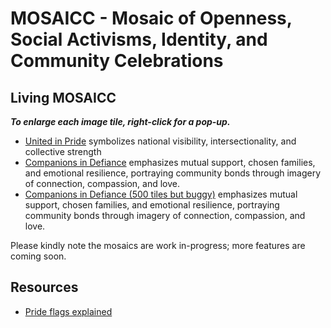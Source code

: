 # MOSAICC - Mosaic of Openness, Social Activisms, Identity, and Community Celebrations

## Living MOSAICC

***To enlarge each image tile, right-click for a pop-up.***

- [United in Pride](2025-05/20250521/index.html) symbolizes national visibility, intersectionality, and collective strength
- [Companions in Defiance](2025-05/20250522/index.html) emphasizes mutual support, chosen families, and emotional resilience, portraying community bonds through imagery of connection, compassion, and love.
- [Companions in Defiance (500 tiles but buggy)](2025-05/20250519/index.html) emphasizes mutual support, chosen families, and emotional resilience, portraying community bonds through imagery of connection, compassion, and love.


Please kindly note the mosaics are work in-progress; more features are coming soon. 
 
## Resources

- [Pride flags explained](https://www.volvogroup.com/en/news-and-media/news/2021/jun/lgbtq-pride-flags-and-what-they-stand-for.html)

